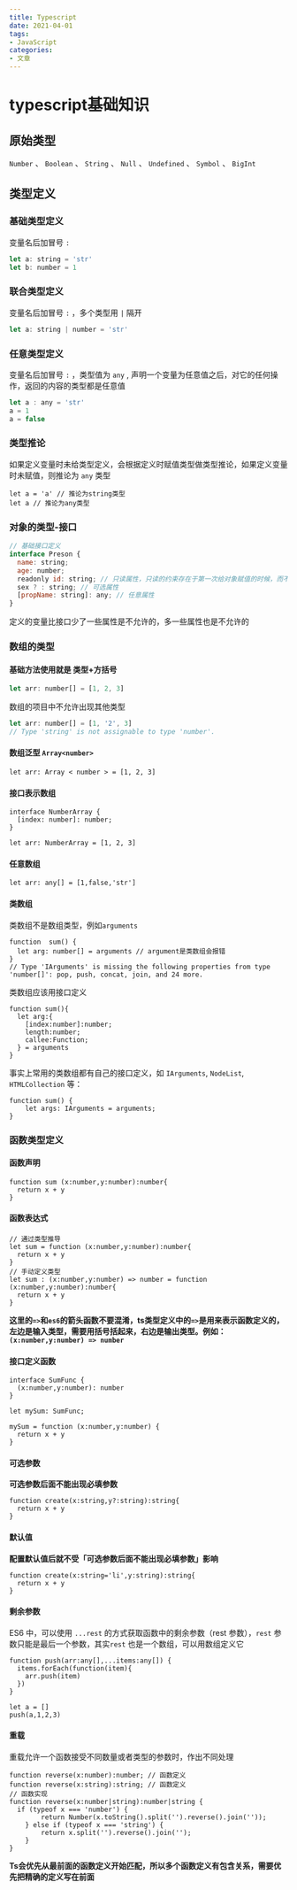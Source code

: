 ```yaml
---
title: Typescript
date: 2021-04-01
tags: 
- JavaScript
categories: 
- 文章
---
```


# typescript基础知识

## 原始类型

`Number` 、 `Boolean` 、 `String` 、 `Null` 、 `Undefined` 、 `Symbol` 、 `BigInt`

## 类型定义

### 基础类型定义

变量名后加冒号 `:`

``` js
let a: string = 'str'
let b: number = 1
```

### 联合类型定义

变量名后加冒号 `:` ，多个类型用 `|` 隔开  

``` js
let a: string | number = 'str'
```

### 任意类型定义

变量名后加冒号 `:` ，类型值为 `any` , 声明一个变量为任意值之后，对它的任何操作，返回的内容的类型都是任意值

```js 
let a : any = 'str'
a = 1
a = false

``` 

### 类型推论

如果定义变量时未给类型定义，会根据定义时赋值类型做类型推论，如果定义变量时未赋值，则推论为 `any` 类型

``` JS
let a = 'a' // 推论为string类型
let a // 推论为any类型
```

### 对象的类型-接口

``` js
// 基础接口定义
interface Preson {
  name: string;
  age: number;
  readonly id: string; // 只读属性，只读的约束存在于第一次给对象赋值的时候，而不是第一次给只读属性赋值的时候
  sex ? : string; // 可选属性
  [propName: string]: any; // 任意属性
}
```

定义的变量比接口少了一些属性是不允许的，多一些属性也是不允许的

### 数组的类型

#### 基础方法使用就是 类型+方括号

``` js
let arr: number[] = [1, 2, 3]
```

数组的项目中不允许出现其他类型

``` js
let arr: number[] = [1, '2', 3]
// Type 'string' is not assignable to type 'number'.
```

#### 数组泛型 `Array<number>`

``` JS
let arr: Array < number > = [1, 2, 3]
```

#### 接口表示数组

``` JS
interface NumberArray {
  [index: number]: number;
}

let arr: NumberArray = [1, 2, 3]
```

#### 任意数组

``` JS
let arr: any[] = [1,false,'str']
```

#### 类数组

类数组不是数组类型，例如`arguments`

``` JS
function  sum() {
  let arg: number[] = arguments // argument是类数组会报错
}
// Type 'IArguments' is missing the following properties from type 'number[]': pop, push, concat, join, and 24 more.
```
类数组应该用接口定义

``` JS
function sum(){
  let arg:{
    [index:number]:number;
    length:number;
    callee:Function;
  } = arguments
}
```

事实上常用的类数组都有自己的接口定义，如 `IArguments`, `NodeList`, `HTMLCollection` 等：

``` JS
function sum() {
    let args: IArguments = arguments;
}
```

### 函数类型定义

#### 函数声明

``` JS
function sum (x:number,y:number):number{
  return x + y
}
```

#### 函数表达式

``` JS
// 通过类型推导
let sum = function (x:number,y:number):number{
  return x + y
}
// 手动定义类型
let sum : (x:number,y:number) => number = function (x:number,y:number):number{
  return x + y
}
```

**这里的`=>`和`es6`的箭头函数不要混淆，ts类型定义中的`=>`是用来表示函数定义的，左边是输入类型，需要用括号括起来，右边是输出类型。例如：`(x:number,y:number) => number`**

#### 接口定义函数

``` JS
interface SumFunc {
  (x:number,y:number): number
}

let mySum: SumFunc;

mySum = function (x:number,y:number) {
  return x + y
}
```

#### 可选参数

**可选参数后面不能出现必填参数**

``` JS
function create(x:string,y?:string):string{
  return x + y
}
```

#### 默认值

**配置默认值后就不受「可选参数后面不能出现必填参数」影响**

``` JS
function create(x:string='li',y:string):string{
  return x + y
}
```

#### 剩余参数

ES6 中，可以使用 `...rest` 的方式获取函数中的剩余参数（rest 参数），`rest` 参数只能是最后一个参数，其实`rest` 也是一个数组，可以用数组定义它

``` JS
function push(arr:any[],...items:any[]) {
  items.forEach(function(item){
    arr.push(item)
  })
}

let a = []
push(a,1,2,3)
```

#### 重载

重载允许一个函数接受不同数量或者类型的参数时，作出不同处理

``` JS
function reverse(x:number):number; // 函数定义
function reverse(x:string):string; // 函数定义
// 函数实现
function reverse(x:number|string):number|string {
  if (typeof x === 'number') {
        return Number(x.toString().split('').reverse().join(''));
    } else if (typeof x === 'string') {
        return x.split('').reverse().join('');
    }
}
```
**Ts会优先从最前面的函数定义开始匹配，所以多个函数定义有包含关系，需要优先把精确的定义写在前面**


